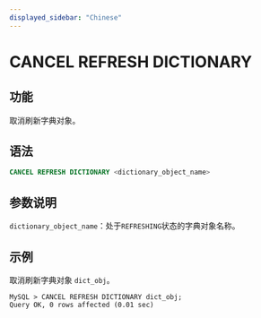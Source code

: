 ```yaml
---
displayed_sidebar: "Chinese"
---
```


# CANCEL REFRESH DICTIONARY

## 功能

取消刷新字典对象。

## 语法

```SQL
CANCEL REFRESH DICTIONARY <dictionary_object_name>
```

## 参数说明

`dictionary_object_name`：处于`REFRESHING`状态的字典对象名称。

## 示例

取消刷新字典对象 `dict_obj`。

```Plain
MySQL > CANCEL REFRESH DICTIONARY dict_obj;
Query OK, 0 rows affected (0.01 sec)
```

